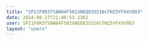 ```yaml
---
title: "SP11F0R37S8W84F501VNEQ83S516CFN25YFXXV9D3"
date: 2024-08-27T21:48:53.136Z
user: SP11F0R37S8W84F501VNEQ83S516CFN25YFXXV9D3
layout: "users"
---
```

    